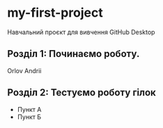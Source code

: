 # my-first-project
Навчальний проєкт для вивчення GitHub Desktop
 ## Розділ 1: Починаємо роботу.
Orlov Andrii

## Розділ 2: Тестуємо роботу гілок 
*   Пункт А
*   Пункт Б
